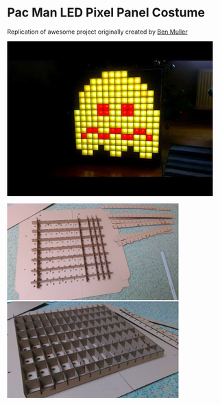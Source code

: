 # Pac Man LED Pixel Panel Costume
Replication of awesome project originally created by [Ben Muller](https://www.hackster.io/pix3lot/pac-man-led-pixel-panel-costume-515666)

[![Pac Man costume](https://github.com/pehruby/pacman/blob/master/Photos/yt.jpg?raw=true)](https://youtu.be/wuHAoJ8ybKk "Pac Man")


<img src="https://github.com/pehruby/pacman/blob/master/Photos/IMAG2306.jpg" width="400"> <img src="https://github.com/pehruby/pacman/blob/master/Photos/IMAG2307.jpg" width="400">



